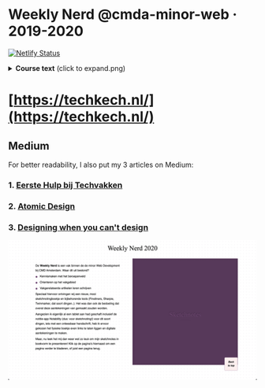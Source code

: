 # Weekly Nerd @cmda-minor-web · 2019-2020
[![Netlify Status](https://api.netlify.com/api/v1/badges/2d880a51-25bb-4fa6-be6f-9c99609c7586/deploy-status)](https://app.netlify.com/sites/weekly-nerd/deploys)

<details>
  <summary><strong>Course text</strong> (click to expand.png)</summary>

Elke week is er op woensdagmiddag de Weekly Nerd:
Workshops, praatjes en lezingen van bedrijven en designers over het vakgebied. Nerd alert.

## Leerdoelen
- Kennismaken met het beroepenveld
- Orienteren op het vakgebied
- Vakgerelateerde artikelen leren schrijven

## Werkwijze
Elke week wordt er een presentatie gegeven door iemand uit het vakgebied.
Dit proberen we zo veel mogelijk bij bedrijven te organiseren.
Zo krijg je een goed beeld van het vakgebied en krijg je contacten in het werkveld.
Dat kan handig zijn voor als je een afstudeerstage zoekt, of een afstudeeropdracht.


Maak van iedere presentatie sketch-notes / aantekeningen en verzamel die op een blog.
Schrijf ook altijd een link-lijstje met (interessante.png) onderwerpen die aan bod zijn gekomen.


## Criteria
Er wordt van je verwacht dat je alle Weekly Nerds bijwoont.
Je mag niet meer dan 1 Weekly Nerd missen.
Als je meer dan 1 Weekly Nerd mist dan krijg je een vervangende opdracht.


3 keer schrijf je een uitgebreid artikel over een relevant onderwerp.
Bijvoorbeeld een eigen onderzoek naar een techniek of een (technische.png) analyse van een website die in een Weekly Nerd is behandeld.
Zorg voor juiste verwijzingen, bronvermelding en goede leesbare teksten.
Engels wordt aangeraden.

Je blog met de verslagen en artikelen moet voor de laatste week van de Meesterproef ingeleverd zijn.


### Voorbeelden van voorgaande jaren

* (https://medium.com/@vincentkempers_/functional-light-programming-helped-me-a-lot-99856a9ac0ff
* (https://codepen.io/servinnissen/post/plan-then-code
* (https://github.com/Jamerrone/weekly-nerd-blog/blob/master/articles/article-3.md
* (https://github.com/muise001/Weekly_Nerd#bruce-lawson---w3c-over-webstandards
* (https://medium.com/@vincentkempers_/my-experience-at-nlhtml5-x-cssday-df855997a191


## Programma

### Workshops, praatjes en lezingen


| Datum  |  Wat/Wie | Waar  | Link |
|---|---|---|---|
| 13 Februari  | Hidde de Vries - Toegankelijkheid en CSS expert bij W3C  | BPH 01B11  |   |
| 19 Februari  | Sanne 't Hoofd - Code en UX  | BPH 01B11  |   |
| 26 Februari  | FUNDA - Scrum en proof-of-concept  | Funda  |   |
| ~~11 Maart~~  | ~~Voorhoede - PE~~ | ~~de Voorhoede~~  |   |
| ~~18 Maart~~  | ~~Bol.com~~  | ~~Bol.com~~  |   |
|   |   |   |   |   |


</details>


# [https://techkech.nl/](https://techkech.nl/)

## Medium
For better readability, I also put my 3 articles on Medium:

### 1. [Eerste Hulp bij Techvakken](https://medium.com/@deanna.bosschert/eerste-hulp-bij-techvakken-adc4d9ae6186?sk=1fd6c60cdbdd5ca20a38181881e58565)
### 2. [Atomic Design](https://medium.com/@deanna.bosschert/atomic-design-6c8125a6c6fd?sk=c5329fe9ea25bfae70dd89abe45288f7)
### 3. [Designing when you can't design](https://medium.com/@deanna.bosschert/designing-when-you-cant-design-281d6b50792b?sk=416265b6a2dee3b4f9e856fd71a81dcb)

![screenshot of website](https://github.com/deannabosschert/weekly-nerd-articles-2020/blob/master/screenshot.png)
